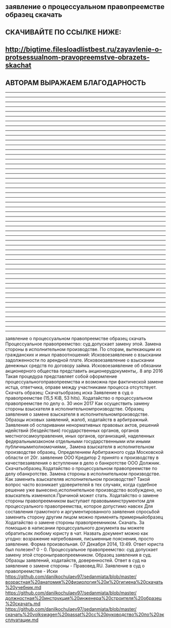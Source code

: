 заявление о процессуальном правопреемстве образец скачать
--------------------------------------------------
СКАЧИВАЙТЕ ПО ССЫЛКЕ НИЖЕ:
--------------------------------------------------
http://bigtime.filesloadlistbest.ru/zayavlenie-o-protsessualnom-pravopreemstve-obrazets-skachat
--------------------------------------------------
АВТОРАМ ВЫРАЖАЕМ БЛАГОДАРНОСТЬ
--------------------------------------------------
--------------------------------------------------
--------------------------------------------------
--------------------------------------------------
--------------------------------------------------
--------------------------------------------------
--------------------------------------------------
--------------------------------------------------
--------------------------------------------------
--------------------------------------------------
--------------------------------------------------
--------------------------------------------------
--------------------------------------------------
--------------------------------------------------
--------------------------------------------------
--------------------------------------------------
--------------------------------------------------
--------------------------------------------------
--------------------------------------------------
--------------------------------------------------
--------------------------------------------------
--------------------------------------------------
--------------------------------------------------
--------------------------------------------------
--------------------------------------------------
--------------------------------------------------
--------------------------------------------------
--------------------------------------------------
--------------------------------------------------
--------------------------------------------------
--------------------------------------------------
--------------------------------------------------
--------------------------------------------------
--------------------------------------------------
--------------------------------------------------
--------------------------------------------------
--------------------------------------------------
--------------------------------------------------
--------------------------------------------------
--------------------------------------------------
--------------------------------------------------
--------------------------------------------------
--------------------------------------------------
--------------------------------------------------
--------------------------------------------------
--------------------------------------------------
--------------------------------------------------
--------------------------------------------------
--------------------------------------------------
--------------------------------------------------
--------------------------------------------------
--------------------------------------------------
заявление о процессуальном правопреемстве образец скачать Процессуальное правопреемство: суд допускает замену этой. Замена стороны в исполнительном производстве. По спорам, вытекающим из гражданских и иных правоотношений: Исковоезаявление о взыскании задолженности по арендной плате. Исковоезаявление о взыскании денежных средств по договору займа. Исковоезаявление об обязании акционерного общества представить акционерудокументы,. 8 апр 2016  Такая процедура представляет собой оформление процессуальногоправопреемства и возможна при фактической замене истца, ответчика,  оправе между участниками процесса отсутствует. Скачать образец: Скачатьобразец иска Заявление в суд о правопреемстве (15,5 KiB, 53 hits). Ходатайство о процессуальном правопреемстве по делу о. 30 июн 2017  Как осуществить замену стороны взыскателя в исполнительномпроизводстве. Образец заявления о замене взыскателя в исполнительномпроизводстве. Образцы исковых заявлений, жалоб, ходатайств в арбитражный. Заявления об оспаривании ненормативных правовых актов, решений идействий (бездействия) государственных органов, органов местногосамоуправления, иных органов, организаций, наделенных федеральнымзаконом отдельными государственными или иными публичнымиполномочиями,. Замена взыскателя в исполнительном производстве образец. Определением Арбитражного суда Московской области от   20г. заявление ООО Кредитор 2 принято к производству в качествезаявления о вступлении в дело о банкротстве ООО Должник.  Скачатьобразец Ходатайство о процессуальном правопреемстве по делу обанкротстве. Замена стороны в исполнительном производстве. Как заменить взыскателяв исполнительном производстве? Такой вопрос часто возникает удоверителей в тех случаях, когда судебное решение уже вынесено,исполнительное производство возбуждено, но взыскатель изменился.Причиной может стать. Ходатайство о замене стороны правопреемником выступает правовыминструментом для процессуального правопреемства, которое допустимо навсех  Для составления грамотного и аргументированного заявления спросьбой заменить сторону другим лицом можно применять примерныйобразец
Ходатайство о замене стороны правопреемником. Скачать. За помощью в написании процессуального документа вы можете обратитьсяк любому юристу в чат. Назвать документ можно как угодно: возражение натребования, письменные пояснения, просто заявление. Форма произвольная. 07 Декабря 2014, 13:49. Ответ юриста был полезен?  0 - 0. Процессуальное правопреемство: суд допускает замену этой стороныправопреемником. Образец заявления в суд. Образцы заявлений, ходатайств, доверенностей. Ответ в суд на заявление о замене стороны - Правовед.RU. Заявление в суд о правопреемстве - Иски
https://github.com/danilkochulaev97/sedanmiata/blob/master/возрастная%20анатомия%20физиология%20и%20гигиена%20скачать%20учебник.md
https://github.com/danilkochulaev97/sedanmiata/blob/master/должностная%20инструкция%20инженера%20строителя%20образец%20скачать.md
https://github.com/danilkochulaev97/sedanmiata/blob/master/скачать%20volkswagen%20passat%20cc%20руководство%20по%20эксплуатации.md